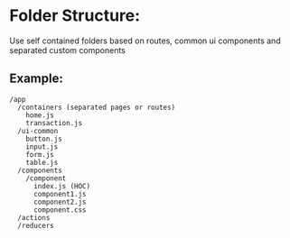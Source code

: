 # Folder Structure:

Use self contained folders based on routes, common ui components and separated custom components

## Example:
```
/app
  /containers (separated pages or routes)
    home.js
    transaction.js
  /ui-common
    button.js
    input.js
    form.js
    table.js
  /components
    /component
      index.js (HOC)
      component1.js
      component2.js
      component.css
  /actions
  /reducers
```
